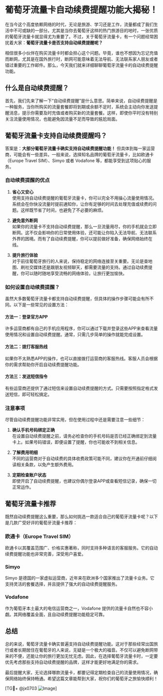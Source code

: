 # 葡萄牙流量卡自动续费提醒功能大揭秘！

在当今这个高度依赖网络的时代，无论是旅游、学习还是工作，流量都成了我们生活中不可或缺的一部分。尤其是当你去葡萄牙这样的热门旅游目的地时，一张优质的葡萄牙流量卡就显得尤为重要了。不过，关于葡萄牙流量卡，有一个问题经常困扰着大家：**葡萄牙流量卡是否支持自动续费提醒呢？**

相信很多小伙伴在购买流量卡时都会担心这个问题。毕竟，谁也不想因为忘记充值而断网，尤其是在国外旅行时，断网可能意味着无法导航、无法联系家人朋友或者错过重要的工作邮件。那么，今天我们就来详细聊聊葡萄牙流量卡的自动续费提醒功能。

## 什么是自动续费提醒？

首先，我们先来了解一下“自动续费提醒”是什么意思。简单来说，自动续费提醒是一种服务，当你所购买的流量套餐即将到期或余额不足时，系统会主动向你发送提醒消息，提示你需要及时充值或者购买新的流量套餐。这样，即使你平时没有特别关注流量使用情况，也能避免因流量不足而导致的尴尬局面。

## 葡萄牙流量卡支持自动续费提醒吗？

答案是：**大部分葡萄牙流量卡确实支持自动续费提醒功能！** 但具体到每一家运营商，可能会有一些差异。一般来说，选择知名品牌的葡萄牙流量卡，比如欧通卡（Europe Travel SIM）、Simyo 或者 Vodafone 等，都能享受到这项贴心的服务。

### 自动续费提醒的优点

1. **省心又安心**  
   使用支持自动续费提醒的葡萄牙流量卡，你可以完全不用操心流量使用情况。系统会在你快没流量时提前通知你，让你有足够的时间去处理充值或续费的问题。这样既节省了时间，也避免了不必要的麻烦。

2. **避免意外断网**  
   如果你的流量卡不支持自动续费提醒，那么一旦流量用尽，你的手机就会立即断网。这不仅会影响你的日常使用体验，还可能让你陷入无法导航、无法联系外界的困境。而有了自动续费提醒，你可以提前做好准备，确保网络始终在线。

3. **提升旅行体验**  
   对于前往葡萄牙旅行的人来说，保持稳定的网络连接至关重要。无论是查地图、刷社交媒体还是跟朋友视频聊天，都需要流量的支持。通过自动续费提醒，你可以随时随地享受流畅的网络体验，让旅行更加愉快。

### 如何设置自动续费提醒？

虽然大多数葡萄牙流量卡都支持自动续费提醒，但具体的操作步骤可能会有所不同。以下是一些常见的设置方法：

#### 方法一：登录官方APP
许多运营商都有自己的手机应用程序，你可以通过下载并登录这些APP来查看流量使用情况和设置自动续费提醒。通常，只需几步简单的操作就能完成设置。

#### 方法二：拨打客服热线
如果你不太熟悉APP的操作，也可以直接拨打运营商的客服热线。客服人员会根据你的需求帮助你开启自动续费提醒功能。

#### 方法三：发送短信指令
有些运营商还提供了通过短信来设置自动续费提醒的方式。只需要按照指定格式发送短信，即可轻松搞定。

### 注意事项

尽管自动续费提醒功能非常实用，但在使用过程中还是需要注意一些细节：

1. **确认手机号码绑定正确**  
   在设置自动续费提醒之前，请务必检查你的手机号码是否已经正确绑定到流量卡上。如果号码错误，即便设置了提醒，你也可能收不到相关信息。

2. **了解费用明细**  
   不同的运营商对于自动续费的具体收费政策可能不同，建议你在开通前仔细阅读相关条款，以免产生额外费用。

3. **定期检查账户状态**  
   即使开启了自动续费提醒，也建议你偶尔登录APP或查看短信记录，确保一切正常运作。

## 葡萄牙流量卡推荐

既然自动续费提醒这么重要，那么如何挑选一款适合自己的葡萄牙流量卡呢？以下是几款广受好评的葡萄牙流量卡推荐：

### 欧通卡（Europe Travel SIM）
欧通卡以其覆盖范围广、价格实惠著称，同时支持多种语言的客服服务。它的自动续费提醒功能也非常完善，深受用户喜爱。

### Simyo
Simyo 是德国的一家虚拟运营商，近年来在欧洲多个国家推出了流量卡业务。它支持灵活的套餐选择，并且提供了强大的自动续费提醒服务。

### Vodafone
作为葡萄牙本土最大的电信运营商之一，Vodafone 提供的流量卡自然也不容小觑。其网络覆盖全面，且自动续费提醒功能稳定可靠。

## 总结

总的来说，葡萄牙流量卡确实普遍支持自动续费提醒功能。这对于那些经常出国旅行或者长期居住在葡萄牙的人来说，无疑是一个极大的福音。不仅可以避免断网带来的不便，还能让你的旅行更加无忧无虑。因此，在选择葡萄牙流量卡时，一定要优先考虑那些支持自动续费提醒的品牌，这样才能更好地满足你的需求。

最后提醒大家，无论选择哪款流量卡，都要记得定期检查自己的流量使用情况，确保网络始终保持畅通。希望这篇文章能帮到大家，祝你们的葡萄牙之旅愉快顺利！

[TG💪+ @jx0703 ![Image](https://github.com/user-attachments/assets/dbca1d08-cadb-493c-b0ec-ad6f7a83f270)]